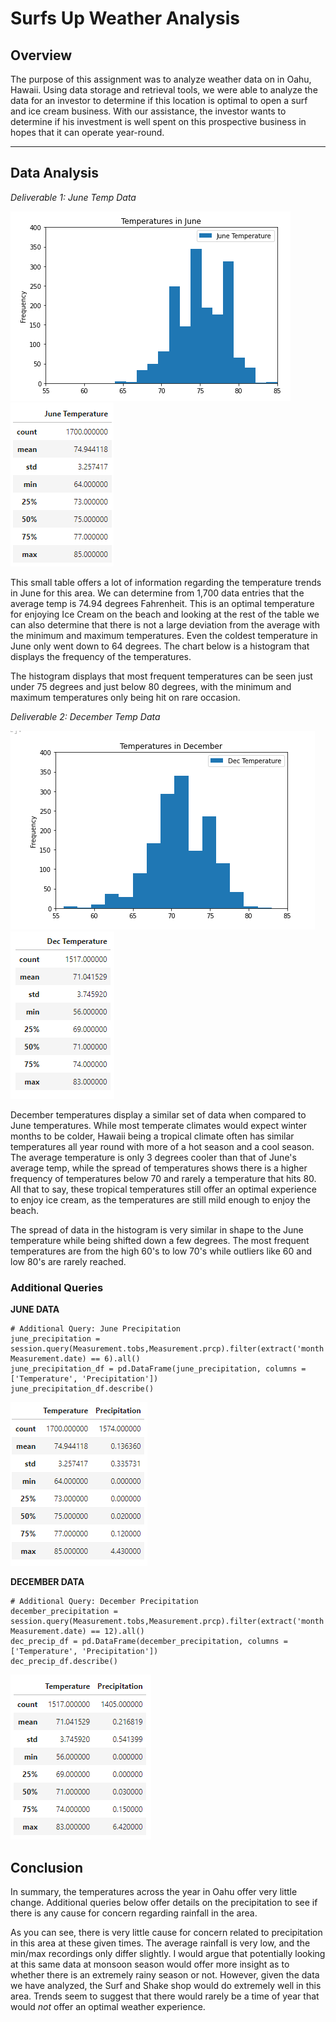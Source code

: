 # Surfs Up Weather Analysis
## Overview
The purpose of this assignment was to analyze weather data on in Oahu, Hawaii. Using data storage and retrieval tools, we were able to analyze the data for an investor to determine if this location is optimal to open a surf and ice cream business. With our assistance, the investor wants to determine if his investment is well spent on this prospective business in hopes that it can operate year-round.

---

## Data Analysis

*Deliverable 1: June Temp Data*

![June_Histogram.png](https://github.com/RyanJL18/surfs_up/blob/main/Resources/June%20Hist.png)![June_Temp_Description.png](https://github.com/RyanJL18/surfs_up/blob/main/Resources/June%20Temp.png)

This small table offers a lot of information regarding the temperature trends in June for this area. We can determine from 1,700 data entries that the average temp is 74.94 degrees Fahrenheit. This is an optimal temperature for enjoying Ice Cream on the beach and looking at the rest of the table we can also determine that there is not a large deviation from the average with the minimum and maximum temperatures. Even the coldest temperature in June only went down to 64 degrees. The chart below is a histogram that displays the frequency of the temperatures.

The histogram displays that most frequent temperatures can be seen just under 75 degrees and just below 80 degrees, with the minimum and maximum temperatures only being hit on rare occasion.

*Deliverable 2: December Temp Data*

![December Histogram.png](https://github.com/RyanJL18/surfs_up/blob/main/Resources/Dec%20Hist.png)![December_Temp_Description.png](https://github.com/RyanJL18/surfs_up/blob/main/Resources/Dec%20Temp.png)

December temperatures display a similar set of data when compared to June temperatures. While most temperate climates would expect winter months to be colder, Hawaii being a tropical climate often has similar temperatures all year round with more of a hot season and a cool season. The average temperature is only 3 degrees cooler than that of June's average temp, while the spread of temperatures shows there is a higher frequency of temperatures below 70 and rarely a temperature that hits 80. All that to say, these tropical temperatures still offer an optimal experience to enjoy ice cream, as the temperatures are still mild enough to enjoy the beach.

The spread of data in the histogram is very similar in shape to the June temperature while being shifted down a few degrees. The most frequent temperatures are from the high 60's to low 70's while outliers like 60 and low 80's are rarely reached.

### Additional Queries

**JUNE DATA**

```
# Additional Query: June Precipitation
june_precipitation = session.query(Measurement.tobs,Measurement.prcp).filter(extract('month', Measurement.date) == 6).all()
june_precipitation_df = pd.DataFrame(june_precipitation, columns = ['Temperature', 'Precipitation'])
june_precipitation_df.describe()
```

![June_Temp Precip.png](https://github.com/RyanJL18/surfs_up/blob/main/Resources/June_Temp_Precip.png)

**DECEMBER DATA**

```
# Additional Query: December Precipitation
december_precipitation = session.query(Measurement.tobs,Measurement.prcp).filter(extract('month', Measurement.date) == 12).all()
dec_precip_df = pd.DataFrame(december_precipitation, columns = ['Temperature', 'Precipitation'])
dec_precip_df.describe()
```

![Dec_temp_precip.png](https://github.com/RyanJL18/surfs_up/blob/main/Resources/December_Temp_Precip.png)

## Conclusion

In summary, the temperatures across the year in Oahu offer very little change. Additional queries below offer details on the precipitation to see if there is any cause for concern regarding rainfall in the area.

As you can see, there is very little cause for concern related to precipitation in this area at these given times. The average rainfall is very low, and the min/max recordings only differ slightly. I would argue that potentially looking at this same data at monsoon season would offer more insight as to whether there is an extremely rainy season or not. However, given the data we have analyzed, the Surf and Shake shop would do extremely well in this area. Trends seem to suggest that there would rarely be a time of year that would *not* offer an optimal weather experience. 
